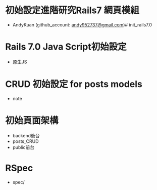 # 初始設定進階研究Rails7 網頁模組
- AndyKuan (github_account: andy952737@gmail.com)# init_rails7.0

# Rails 7.0 Java Script初始設定
- 原生JS

# CRUD 初始設定 for posts models
- note

# 初始頁面架構
- backend後台
- posts_CRUD
- public前台

# RSpec
- spec/